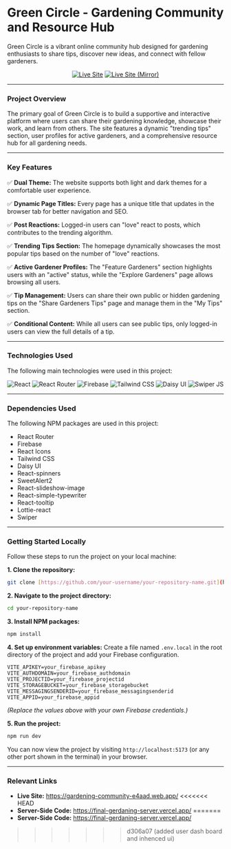 # Green Circle - Gardening Community and Resource Hub

Green Circle is a vibrant online community hub designed for gardening enthusiasts to share tips, discover new ideas, and connect with fellow gardeners.

<div align="center">

[![Live Site](https://img.shields.io/badge/Live_Site-gardening--community.web.app-brightgreen?style=for-the-badge)](https://gardening-community-e4aad.web.app/)
[![Live Site (Mirror)](https://img.shields.io/badge/Live_Site-firebaseapp.com-orange?style=for-the-badge)](https://gardening-community-e4aad.firebaseapp.com/)

</div>

---

### **Project Overview**

The primary goal of Green Circle is to build a supportive and interactive platform where users can share their gardening knowledge, showcase their work, and learn from others. The site features a dynamic "trending tips" section, user profiles for active gardeners, and a comprehensive resource hub for all gardening needs.

---

### **Key Features**

✅ **Dual Theme:** The website supports both light and dark themes for a comfortable user experience.

✅ **Dynamic Page Titles:** Every page has a unique title that updates in the browser tab for better navigation and SEO.

✅ **Post Reactions:** Logged-in users can "love" react to posts, which contributes to the trending algorithm.

✅ **Trending Tips Section:** The homepage dynamically showcases the most popular tips based on the number of "love" reactions.

✅ **Active Gardener Profiles:** The "Feature Gardeners" section highlights users with an "active" status, while the "Explore Gardeners" page allows browsing all users.

✅ **Tip Management:** Users can share their own public or hidden gardening tips on the "Share Gardeners Tips" page and manage them in the "My Tips" section.

✅ **Conditional Content:** While all users can see public tips, only logged-in users can view the full details of a tip.

---

### **Technologies Used**

The following main technologies were used in this project:

<p align="center">
  <img src="https://img.shields.io/badge/React-61DAFB?style=for-the-badge&logo=react&logoColor=black" alt="React" />
  <img src="https://img.shields.io/badge/React_Router-CA4245?style=for-the-badge&logo=react-router&logoColor=white" alt="React Router" />
  <img src="https://img.shields.io/badge/Firebase-FFCA28?style=for-the-badge&logo=firebase&logoColor=black" alt="Firebase" />
  <img src="https://img.shields.io/badge/Tailwind_CSS-38B2AC?style=for-the-badge&logo=tailwind-css&logoColor=white" alt="Tailwind CSS" />
  <img src="https://img.shields.io/badge/DaisyUI-5A0EF8?style=for-the-badge&logo=daisyui&logoColor=white" alt="Daisy UI" />
  <img src="https://img.shields.io/badge/Swiper_JS-6332F6?style=for-the-badge&logo=swiper&logoColor=white" alt="Swiper JS" />
</p>

---

### **Dependencies Used**

The following NPM packages are used in this project:

* React Router
* Firebase
* React Icons
* Tailwind CSS
* Daisy UI
* React-spinners
* SweetAlert2
* React-slideshow-image
* React-simple-typewriter
* React-tooltip
* Lottie-react
* Swiper

---

### **Getting Started Locally**

Follow these steps to run the project on your local machine:

**1. Clone the repository:**
```bash
git clone [https://github.com/your-username/your-repository-name.git](https://github.com/your-username/your-repository-name.git)
```

**2. Navigate to the project directory:**
```bash
cd your-repository-name
```

**3. Install NPM packages:**
```bash
npm install
```

**4. Set up environment variables:**
Create a file named `.env.local` in the root directory of the project and add your Firebase configuration.
```.env.local
VITE_APIKEY=your_firebase_apikey
VITE_AUTHDOMAIN=your_firebase_authdomain
VITE_PROJECTID=your_firebase_projectid
VITE_STORAGEBUCKET=your_firebase_storagebucket
VITE_MESSAGINGSENDERID=your_firebase_messagingsenderid
VITE_APPID=your_firebase_appid
```
*(Replace the values above with your own Firebase credentials.)*

**5. Run the project:**
```bash
npm run dev
```
You can now view the project by visiting `http://localhost:5173` (or any other port shown in the terminal) in your browser.

---

### **Relevant Links**

* **Live Site:** https://gardening-community-e4aad.web.app/
<<<<<<< HEAD
* **Server-Side Code:** https://final-gerdaning-server.vercel.app/
=======
* **Server-Side Code:** https://final-gerdaning-server.vercel.app/
>>>>>>> d306a07 (added user dash board and inhenced ui)
